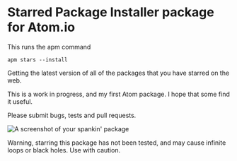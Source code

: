 # Starred Package Installer package for Atom.io

This runs the apm command

    apm stars --install

Getting the latest version of all of the packages that you have starred on the web.

This is a work in progress, and my first Atom package. I hope that some find it useful.

Please submit bugs, tests and pull requests.

![A screenshot of your spankin' package](https://f.cloud.github.com/assets/69169/2290250/c35d867a-a017-11e3-86be-cd7c5bf3ff9b.gif)

Warning, starring this package has not been tested, and may cause infinite loops or black holes. Use with caution.
